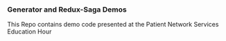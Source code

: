 
### Generator and Redux-Saga Demos

This Repo contains demo code presented at the Patient Network Services Education Hour
